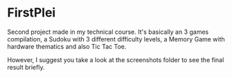 # FirstPlei

Second project made in my technical course.
It's basically an 3 games compilation, a Sudoku with 3 different difficulty levels, a Memory Game with hardware thematics and also Tic Tac Toe.

However, I suggest you take a look at the screenshots folder to see the final result briefly.
